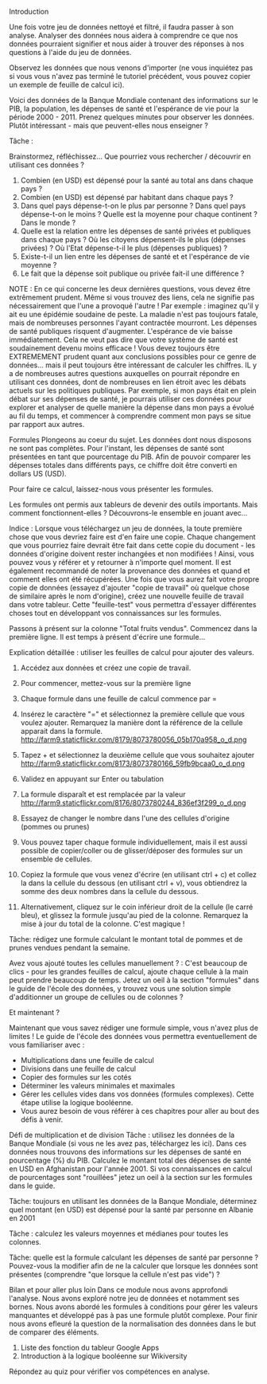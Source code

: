 Introduction

Une fois votre jeu de données nettoyé et filtré, il faudra passer à son analyse. Analyser des données nous aidera à comprendre ce que nos données pourraient signifier et nous aider à trouver des réponses à nos questions à l'aide du jeu de données.

Observez les données que nous venons d'importer (ne vous inquiétez pas si vous vous n'avez pas terminé le tutoriel précédent, vous pouvez copier un exemple de feuille de calcul ici).

Voici des données de la Banque Mondiale contenant des informations sur le PIB, la population, les dépenses de santé et l'espérance de vie pour la période 2000 - 2011. Prenez quelques minutes pour observer les données. Plutôt intéressant - mais que peuvent-elles nous enseigner ?
 
Tâche :

Brainstormez, réfléchissez... Que pourriez vous rechercher / découvrir en utilisant ces données ?

1. Combien (en USD) est dépensé pour la santé au total ans dans chaque pays ?
2. Combien (en USD) est dépensé par habitant dans chaque pays ?
3. Dans quel pays dépense-t-on le plus par personne ? Dans quel pays dépense-t-on le moins ? Quelle est la moyenne pour chaque continent ? Dans le monde ?
4. Quelle est la relation entre les dépenses de santé privées et publiques dans chaque pays ? Où les citoyens dépensent-ils le plus (dépenses privées) ? Où l'Etat dépense-t-il le plus (dépenses publiques) ?
5. Existe-t-il un lien entre les dépenses de santé et et l'espérance de vie moyenne ?
6. Le fait que la dépense soit publique ou privée fait-il une différence ?

NOTE :
En ce qui concerne les deux dernières questions, vous devez être extrêmement prudent. Même si vous trouvez des liens, cela ne signifie pas nécessairement que l'une a provoqué l'autre ! Par exemple : imaginez qu'il y ait eu une épidémie soudaine de peste. La maladie n'est pas toujours fatale, mais de nombreuses personnes l'ayant contractée mourront. Les dépenses de santé publiques risquent d'augmenter. L'espérance de vie baisse immédiatement. Cela ne veut pas dire que votre système de santé est soudainement devenu moins efficace ! Vous devez toujours être EXTREMEMENT prudent quant aux conclusions possibles pour ce genre de données... mais il peut toujours être intéressant de calculer les chiffres.
IL y a de nombreuses autres questions auxquelles on pourrait répondre en utilisant ces données, dont de nombreuses en lien étroit avec les débats actuels sur les politiques publiques. Par exemple, si mon pays était en plein débat sur ses dépenses de santé, je pourrais utiliser ces données pour explorer et analyser de quelle manière la dépense dans mon pays a évolué au fil du temps, et commencer à comprendre comment mon pays se situe par rapport aux autres.  


Formules
Plongeons au coeur du sujet. Les données dont nous disposons ne sont pas complètes. Pour l'instant, les dépenses de santé sont présentées en tant que pourcentage du PIB. Afin de pouvoir comparer les dépenses totales dans différents pays, ce chiffre doit être converti en dollars US (USD).


Pour faire ce calcul, laissez-nous vous présenter les formules. 

Les formules ont permis aux tableurs de devenir des outils importants. Mais comment fonctionnent-elles ? Découvrons-le ensemble en jouant avec...


Indice :
Lorsque vous téléchargez un jeu de données, la toute première chose que vous devriez faire est d'en faire une copie. Chaque changement que vous pourriez faire devrait être fait dans cette copie du document - les données d'origine doivent rester inchangées et non modifiées ! Ainsi, vous pouvez vous y référer et y retourner à n'importe quel moment. Il est également recommandé de noter la provenance des données et quand et comment elles ont été récupérées.
Une fois que vous aurez fait votre propre copie de données (essayez d'ajouter "copie de travail" où quelque chose de similaire après le nom d'origine), créez une nouvelle feuille de travail dans votre tableur. Cette "feuille-test" vous permettra d'essayer différentes choses tout en développant vos connaissances sur les formules. 

Passons à présent sur la colonne "Total fruits vendus". Commencez dans la première ligne. Il est temps à présent d'écrire une formule...

Explication détaillée : utiliser les feuilles de calcul pour ajouter des valeurs.


1. Accédez aux données et créez une copie de travail.

2. Pour commencer, mettez-vous sur la première ligne

3. Chaque formule dans une feuille de calcul commence par = 

4. Insérez le caractère "=" et sélectionnez la première cellule que vous voulez ajouter. Remarquez la manière dont la référence de la cellule apparait dans la formule.
http://farm9.staticflickr.com/8179/8073780056_05b170a958_o_d.png


5. Tapez + et sélectionnez la deuxième cellule que vous souhaitez ajouter
http://farm9.staticflickr.com/8173/8073780166_59fb9bcaa0_o_d.png

6. Validez en appuyant sur Enter ou tabulation
 
7. La formule disparaît et est remplacée par la valeur
http://farm9.staticflickr.com/8176/8073780244_836ef3f299_o_d.png

8. Essayez de changer le nombre dans l'une des cellules d'origine (pommes ou prunes)

9. Vous pouvez taper chaque formule individuellement, mais il est aussi possible de copier/coller ou de glisser/déposer des formules sur un ensemble de cellules. 

10. Copiez la formule que vous venez d'écrire (en utilisant ctrl + c) et collez la dans la cellule du dessous (en utilisant ctrl + v), vous obtiendrez la somme des deux nombres dans la cellule du dessous. 

11. Alternativement, cliquez sur le coin inférieur droit de la cellule (le carré bleu), et glissez la formule jusqu'au pied de la colonne. Remarquez la mise à jour du total de la colonne. C'est magique !



Tâche: rédigez une formule calculant le montant total de pommes et de prunes vendues pendant la semaine.


Avez vous ajouté toutes les cellules manuellement ? : C'est beaucoup de clics - pour les grandes feuilles de calcul, ajoute chaque cellule à la main peut prendre beaucoup de temps. Jetez un oeil à la section "formules" dans le guide de l'école des données, y trouvez vous une solution simple d'additionner un groupe de cellules ou de colonnes ?

Et maintenant ?


Maintenant que vous savez rédiger une formule simple, vous n'avez plus de limites ! Le guide de l'école des données vous permettra eventuellement de vous familiariser avec :


- Multiplications dans une feuille de calcul
- Divisions dans une feuille de calcul
- Copier des formules sur les cotés
- Déterminer les valeurs minimales et maximales
- Gérer les cellules vides dans vos données (formules complexes). Cette étape utilise la logique booléenne.
- Vous aurez besoin de vous référer à ces chapitres pour aller au bout des défis à venir.



Défi de multiplication et de division
Tâche : utilisez les données de la Banque Mondiale (si vous ne les avez pas, téléchargez les ici). Dans ces données nous trouvons des informations sur les dépenses de santé en pourcentage (%) du PIB. Calculez le montant total des dépenses de santé en USD en Afghanistan pour l'année 2001. Si vos connaissances en calcul de pourcentages sont "rouillées" jetez un oeil à la section sur les formules dans le guide.

Tâche: toujours en utilisant les données de la Banque Mondiale, déterminez quel montant (en USD) est dépensé pour la santé par personne en Albanie en 2001


Tâche : calculez les valeurs moyennes et médianes pour toutes les colonnes.


Tâche: quelle est la formule calculant les dépenses de santé par personne ? Pouvez-vous la modifier afin de ne la calculer que lorsque les données sont présentes (comprendre "que lorsque la cellule n'est pas vide") ?


Bilan et pour aller plus loin
Dans ce module nous avons approfondi l'analyse. Nous avons exploré notre jeu de données et notamment ses bornes. Nous avons abordé les formules à conditions pour gérer les valeurs manquantes et développé pas à pas une formule plutôt complexe. Pour finir nous avons efleuré la question de la normalisation des données dans le but de comparer des éléments.


1. Liste des fonction du tableur Google Apps
2. Introduction à la logique booléenne sur Wikiversity


Répondez au quiz pour vérifier vos compétences en analyse.
